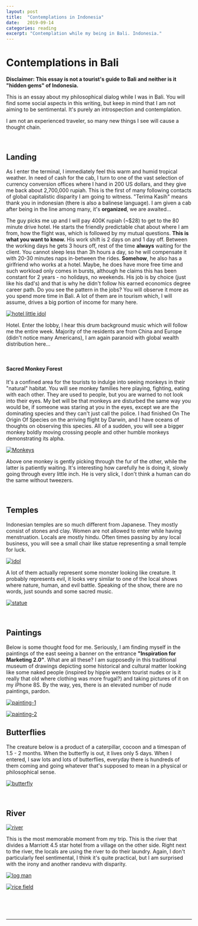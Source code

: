```yaml
---
layout: post
title:  "Contemplations in Indonesia"
date:   2019-09-14
categories: reading
excerpt: "Contemplation while my being in Bali. Indonesia."
---
```


# <strong>Contemplations in Bali</strong>

<strong>Disclaimer: This essay is not a tourist's guide to Bali and neither is it "hidden gems" of Indonesia.</strong>

This is an essay about my philosophical dialog while I was in Bali. You will find some social aspects in this writing, but keep in mind that I am not aiming to be sentimental. It's purely an introspection and contemplation.

I am not an experienced traveler, so many new things I see will cause a thought chain.

<br />

## Landing

As I enter the terminal, I immediately feel this warm and humid tropical weather. In need of cash for the cab, I turn to one of the vast selection of currency conversion offices where I hand in 200 US dollars, and they give me back about 2,700,000 rupiah. This is the first of many following contacts of global capitalistic disparity I am going to witness. "Terima Kasih" means thank you in indonesian (there is also a balinese language). I am given a cab after being in the line among many, it's <strong>organized</strong>, we are awaited...

The guy picks me up and I will pay 400K rupiah (~$28) to get to the 80 minute drive hotel. He starts the friendly predictable chat about where I am from, how the flight was, which is followed by my mutual questions. <strong>This is what you want to know.</strong> His work shift is 2 days on and 1 day off. Between the working days he gets 3 hours off, rest of the time <strong>always</strong> waiting for the client. You cannot sleep less than 3h hours a day, so he will compensate it with 20-30 minutes naps in-between the rides. <strong>Somehow</strong>, he also has a girlfriend who works at a hotel. Maybe, he does have more free time and such workload only comes in bursts, although he claims this has been constant for 2 years - no holidays, no weekends. His job is by choice (just like his dad's) and that is why he didn't follow his earned economics degree career path. Do you see the pattern in the jobs? You will observe it more as you spend more time in Bali. A lot of them are in tourism which, I will assume, drives a big portion of income for many here.

<p class="embed-image-small">
  <a href="{{site.baseurl}}/assets/images/bali/hotel-enter.jpg" data-lightbox="bali">
    <img src="{{site.baseurl}}/assets/images/bali/hotel-enter.jpg" alt="hotel little idol" />
  </a>
</p>

Hotel. Enter the lobby, I hear this drum background music which will follow me the entire week. Majority of the residents are from China and Europe (didn't notice many Americans), I am again paranoid with global wealth distribution here...

<br />

#### Sacred Monkey Forest

It's a confined area for the tourists to indulge into seeing monkeys in their "natural" habitat. You will see monkey families here playing, fighting, eating with each other. They are used to people, but you are warned to not look into their eyes. My bet will be that monkeys are disturbed the same way you would be, if someone was staring at you in the eyes, except we are the dominating species and they can't just call the police. I had finished On The Origin Of Species on the arriving flight by Darwin, and I have oceans of thoughts on observing this species. All of a sudden, you will see a bigger monkey boldly moving crossing people and other humble monkeys demonstrating its alpha.

<p class="embed-image-small">
  <a href="{{site.baseurl}}/assets/images/bali/monkey-picking.jpg" data-lightbox="bali">
    <img src="{{site.baseurl}}/assets/images/bali/monkey-picking.jpg" alt="Monkeys" />
  </a>
</p>

Above one monkey is gently picking through the fur of the other, while the latter is patiently waiting. It's interesting how carefully he is doing it, slowly going through every little inch. He is very slick, I don't think a human can do the same without tweezers.

<br />

## Temples

Indonesian temples are so much different from Japanese. They mostly consist of stones and clay. Women are not allowed to enter while having menstruation. Locals are mostly hindu. Often times passing by any local business, you will see a small chair like statue representing a small temple for luck.

<p class="embed-image-small">
    <a href="{{site.baseurl}}/assets/images/bali/temple-idol.jpg" data-lightbox="bali">
      <img src="{{site.baseurl}}/assets/images/bali/temple-idol.jpg" alt="idol" />
    </a>
</p>

A lot of them actually represent some monster looking like creature. It probably represents evil, it looks very similar to one of the local shows where nature, human, and evil battle. Speaking of the show, there are no words, just sounds and some sacred music.

<p class="embed-image-small">
  <a href="{{site.baseurl}}/assets/images/bali/hotel-statue.jpg" data-lightbox="bali">
    <img src="{{site.baseurl}}/assets/images/bali/hotel-statue.jpg" alt="statue" />
  </a>
</p>

<br />

## Paintings

Below is some thought food for me. Seriously, I am finding myself in the paintings of the east seeing a banner on the entrance <strong>"Inspiration for Marketing 2.0"</strong>. What are all these? I am supposedly in this traditional museum of drawings depicting some historical and cultural matter looking like some naked people (inspired by hippie western tourist nudes or is it really that old where clothing was more frugal?) and taking pictures of it on my iPhone 8S. By the way, yes, there is an elevated number of nude paintings, pardon.

<p class="embed-image-small">
  <a href="{{site.baseurl}}/assets/images/bali/painting-1.jpg" data-lightbox="bali">
    <img src="{{site.baseurl}}/assets/images/bali/painting-1.jpg" alt="painting-1" />
  </a>
</p>

<p class="embed-image-small">
  <a href="{{site.baseurl}}/assets/images/bali/painting-2.jpg" data-lightbox="bali">
    <img src="{{site.baseurl}}/assets/images/bali/painting-2.jpg" alt="painting-2" />
  </a>
</p>

## Butterflies

The creature below is a product of a caterpillar, cocoon and a timespan of 1.5 - 2 months. When the butterfly is out, it lives only 5 days. When I entered, I saw lots and lots of butterflies, everyday there is hundreds of them coming and going whatever that's supposed to mean in a physical or philosophical sense.

<p class="embed-image-small">
  <a href="{{site.baseurl}}/assets/images/bali/butterfly.jpg" data-lightbox="bali">
    <img src="{{site.baseurl}}/assets/images/bali/butterfly.jpg" alt="butterfly" />
  </a>
</p>

<br />

## River

<p class="embed-image-small">
  <a href="{{site.baseurl}}/assets/images/bali/river.jpg" data-lightbox="bali">
    <img src="{{site.baseurl}}/assets/images/bali/river.jpg" alt="river" />
  </a>
</p>

This is the most memorable moment from my trip. This is the river that divides a Marriott 4.5 star hotel from a village on the other side. Right next to the river, the locals are using the river to do their laundry. Again, I don't particularly feel sentimental, I think it's quite practical, but I am surprised with the irony and another randevu with disparity.

<p class="embed-image-small">
  <a href="{{site.baseurl}}/assets/images/bali/log-man.jpg" data-lightbox="bali">
    <img src="{{site.baseurl}}/assets/images/bali/log-man.jpg" alt="log man" />
  </a>
</p>

<p class="embed-image-small">
  <a href="{{site.baseurl}}/assets/images/bali/rice-field.jpg" data-lightbox="bali">
    <img src="{{site.baseurl}}/assets/images/bali/rice-field.jpg" alt="rice field" />
  </a>
</p>


<br /><br /><br />

[^1]: none [ref](none)

-----------------
